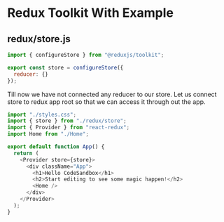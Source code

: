 # Redux Toolkit With Example

## redux/store.js

```js
import { configureStore } from "@reduxjs/toolkit";

export const store = configureStore({
  reducer: {}
});
```

Till now we have not connected any reducer to our store. Let us connect store to redux app root so that we can access it through out the app.

```js
import "./styles.css";
import { store } from "./redux/store";
import { Provider } from "react-redux";
import Home from "./Home";

export default function App() {
  return (
    <Provider store={store}>
      <div className="App">
        <h1>Hello CodeSandbox</h1>
        <h2>Start editing to see some magic happen!</h2>
        <Home />
      </div>
    </Provider>
  );
}
```

